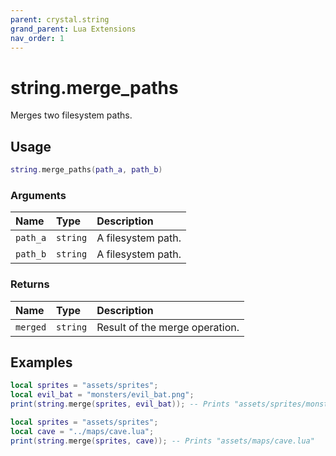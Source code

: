 ```yaml
---
parent: crystal.string
grand_parent: Lua Extensions
nav_order: 1
---
```


# string.merge_paths

Merges two filesystem paths.

## Usage

```lua
string.merge_paths(path_a, path_b)
```

### Arguments

| Name     | Type     | Description        |
| :------- | :------- | :----------------- |
| `path_a` | `string` | A filesystem path. |
| `path_b` | `string` | A filesystem path. |

### Returns

| Name     | Type     | Description                    |
| :------- | :------- | :----------------------------- |
| `merged` | `string` | Result of the merge operation. |

## Examples

```lua
local sprites = "assets/sprites";
local evil_bat = "monsters/evil_bat.png";
print(string.merge(sprites, evil_bat)); -- Prints "assets/sprites/monsters/evil_bat.png"
```

```lua
local sprites = "assets/sprites";
local cave = "../maps/cave.lua";
print(string.merge(sprites, cave)); -- Prints "assets/maps/cave.lua"
```
